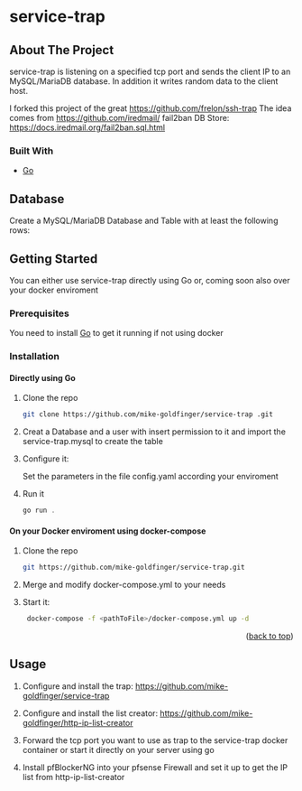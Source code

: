 # service-trap 
<!-- ABOUT THE PROJECT -->

## About The Project

service-trap is listening on a specified tcp port and sends the client IP to an MySQL/MariaDB database. In addition it writes random data to the client host. 

I forked this project of the great https://github.com/frelon/ssh-trap
The idea comes from https://github.com/iredmail/ fail2ban DB Store: https://docs.iredmail.org/fail2ban.sql.html

### Built With

* [Go](https://golang.org/)

## Database

Create a MySQL/MariaDB Database and Table with at least the following rows:

<!-- GETTING STARTED -->
## Getting Started

You can either use service-trap directly using Go or, coming soon also over your docker enviroment

### Prerequisites

You need to install [Go](https://golang.org/) to get it running if not using docker

### Installation

#### Directly using Go

1. Clone the repo
   ```sh
   git clone https://github.com/mike-goldfinger/service-trap .git
   ```

2. Creat a Database and a user with insert permission to it and import the service-trap.mysql to create the table
   
3. Configure it:
   
   Set the parameters in the file config.yaml according your enviroment
   
4. Run it
   ```js
   go run .
   ```

#### On your Docker enviroment using docker-compose

1. Clone the repo
   ```sh
   git https://github.com/mike-goldfinger/service-trap.git
   ```

2. Merge and modify docker-compose.yml to your needs

2. Start it:
   ```sh
	docker-compose -f <pathToFile>/docker-compose.yml up -d
   ```

<p align="right">(<a href="#top">back to top</a>)</p>



<!-- USAGE EXAMPLES -->
## Usage

1. Configure and install the trap: https://github.com/mike-goldfinger/service-trap

2. Configure and install the list creator: https://github.com/mike-goldfinger/http-ip-list-creator

3. Forward the tcp port you want to use as trap to the service-trap docker container or start it directly on your server using go

4. Install pfBlockerNG into your pfsense Firewall and set it up to get the IP list from http-ip-list-creator
